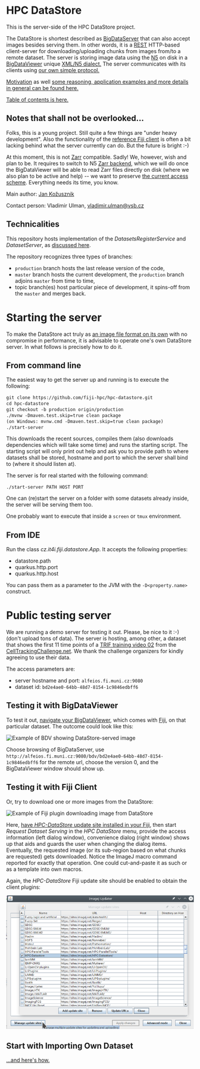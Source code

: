 # HPC DataStore
This is the server-side of the HPC DataStore project.

The DataStore is shortest described as [BigDataServer](https://imagej.net/plugins/bdv/server)
that can also accept images besides serving them. In other words, it is a [REST](https://en.wikipedia.org/wiki/Representational_state_transfer)
HTTP-based client-server for downloading/uploading chunks from images from/to a remote dataset.
The server is storing image data using the [N5](https://github.com/saalfeldlab/n5) on disk
in a [BigDataViewer](https://imagej.net/plugins/bdv) unique [XML/N5 dialect.](doc/DESCRIPTION.md#the-bdv-dialect)
The server communicates with its clients using [our own simple protocol.](https://docs.google.com/document/d/1ZeLc83dyNE9USBuvSCLEVGK-zQzUKFb7VGhOlVIRBvU/edit)

[Motivation](doc/HISTORY.md) as well [some reasoning, application examples and more
details in general can be found here.](doc/OUTLINE.md)

[Table of contents is here.](doc/OUTLINE.md)

## Notes that shall not be overlooked...
Folks, this is a young project. Still quite a few things are "under heavy development".
Also the functionality of the [reference Fiji client](https://github.com/fiji-hpc/hpc-datastore-fiji)
is often a bit lacking behind what the server currently can do. But the future is bright :-)

At this moment, this is not [Zarr](https://zarr-specs.readthedocs.io/en/core-protocol-v3.0-dev/)
compatible. Sadly! We, however, wish and plan to be. It requires to switch to N5
[Zarr backend](https://github.com/saalfeldlab/n5-zarr), which we will do once the
BigDataViewer will be able to read Zarr files directly on disk (where we also plan
to be active and help) -- we want to preserve [the current access scheme](doc/DESCRIPTION.md#storage-architecture).
Everything needs its time, you know.

Main author: [Jan Kožusznik](https://github.com/kozusznik)

Contact person: Vladimir Ulman, <vladimir.ulman@vsb.cz>

## Technicalities
This repository hosts implementation of the *DatasetsRegisterService*
and *DatasetServer*, as [discussed here](doc/DESCRIPTION.md#connection-scheme).

The repository recognizes three types of branches:

- `production` branch hosts the last release version of the code,
- `master` branch hosts the current development, the `production` branch adjoins `master` from time to time,
- topic branch(es) host particular piece of development, it spins-off from the `master` and merges back.

# Starting the server
To make the DataStore act truly as [an image file format on its own](doc/APPLICATIONS.md#a-storage-independent-image-fileformat)
with no compromise in performance, it is advisable to operate one's own DataStore server.
In what follows is precisely how to do it.

## From command line
The easiest way to get the server up and running is to execute the following:

```
git clone https://github.com/fiji-hpc/hpc-datastore.git
cd hpc-datastore
git checkout -b production origin/production
./mvnw -Dmaven.test.skip=true clean package
(on Windows: mvnw.cmd -Dmaven.test.skip=true clean package)
./start-server
```

This downloads the recent sources, compiles them (also downloads dependencies which
will take some time) and runs the starting script. The starting script will only
print out help and ask you to provide path to where datasets shall be stored, hostname
and port to which the server shall bind to (where it should listen at).

The server is for real started with the following command:
```
./start-server PATH HOST PORT
```
One can (re)start the server on a folder with some datasets already inside,
the server will be serving them too.

One probably want to execute that inside a `screen` or `tmux` environment.

## From IDE
Run the class _cz.it4i.fiji.datastore.App_. It accepts the following properties:

- datastore.path
- quarkus.http.port
- quarkus.http.host

You can pass them as a parameter to the JVM with the `-D<property.name>` construct.

# Public testing server
We are running a demo server for testing it out. Please, be nice to it :-) (don't upload tons of data).
The server is hosting, among other, a dataset that shows the first 11 time points of a
[TRIF training video 02](http://celltrackingchallenge.net/3d-datasets/)
from the [CellTrackingChallenge.net](http://celltrackingchallenge.net/).
We thank the challenge organizers for kindly agreeing to use their data.

The access parameters are:

- server hostname and port: `alfeios.fi.muni.cz:9080`
- dataset id: `bd2e4ae0-64bb-48d7-8154-1c9846edbff6`

## Testing it with BigDataViewer
To test it out, [navigate your BigDataViewer](doc/APPLICATIONS.md#bdv-mastodon-and-friends),
which comes with [Fiji](https://imagej.net/software/fiji/downloads), on that particular dataset.
The outcome could look like this:

![Example of BDV showing DataStore-served image](doc/imgs/bdv-connects-to-datastore.png)

Choose browsing of BigDataServer, use `http://alfeios.fi.muni.cz:9080/bdv/bd2e4ae0-64bb-48d7-8154-1c9846edbff6`
for the remote url, choose the version 0, and the BigDataViewer window should show up.

## Testing it with Fiji Client
Or, try to download one or more images from the DataStore:

![Example of Fiji plugin downloading image from DataStore](doc/imgs/plugin-downloads-from-datastore.png)

Here, [have *HPC-DataStore* update site installed in your Fiji](doc/imgs/datastore-fiji-update-site.png),
then start *Request Dataset Serving* in the *HPC DataStore* menu, provide the access information (left dialog window),
convenience dialog (right window) shows up that aids and guards the user when changing the dialog items. Eventually,
the requested image (or its sub-region based on what chunks are requested) gets downloaded. Notice the ImageJ macro
command reported for exactly that operation. One could cut-and-paste it as such or as a template into own macros.

Again, the *HPC-DataStore* Fiji update site should be enabled to obtain the client plugins:

![HPC DataStore Fiji update site](doc/imgs/datastore-fiji-update-site.png)

## Start with Importing Own Dataset
[...and here's how.](doc/HOWTO.md#creating-from-an-existing-hdf5-xml)
